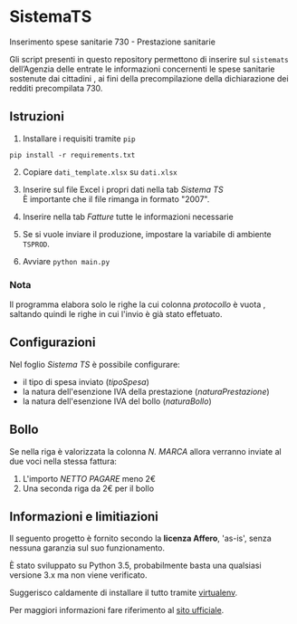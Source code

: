# SistemaTS
Inserimento spese sanitarie 730 - Prestazione sanitarie

Gli script presenti in questo repository
permettono di inserire sul `sistemats`
dell’Agenzia delle entrate
le informazioni concernenti
le spese sanitarie
sostenute dai cittadini
, ai fini della precompilazione della dichiarazione dei redditi precompilata 730.

## Istruzioni

1. Installare i requisiti tramite `pip`

  ```pip install -r requirements.txt```

2. Copiare `dati_template.xlsx` su `dati.xlsx`

3. Inserire sul file Excel i propri dati nella tab _Sistema TS_  
    È importante che il file rimanga in formato "2007".

4. Inserire nella tab _Fatture_ tutte le informazioni necessarie

5. Se si vuole inviare il produzione, impostare la variabile di ambiente `TSPROD`.

6. Avviare `python main.py`

### Nota

Il programma elabora solo le righe
la cui colonna _protocollo_ è vuota
, saltando quindi le righe in cui l'invio è già stato effetuato.

## Configurazioni

Nel foglio _Sistema TS_ è possibile configurare:

- il tipo di spesa inviato (_tipoSpesa_)
- la natura dell'esenzione IVA della prestazione (_naturaPrestazione_)
- la natura dell'esenzione IVA del bollo (_naturaBollo_)

## Bollo

Se nella riga è valorizzata la colonna _N. MARCA_
allora verranno inviate al due voci nella stessa fattura:

1. L'importo _NETTO PAGARE_ meno 2€
1. Una seconda riga da 2€ per il bollo

## Informazioni e limitiazioni

Il seguento progetto è fornito secondo la **licenza Affero**,
'as-is',
senza nessuna garanzia sul suo funzionamento.

È stato sviluppato su Python 3.5,
probabilmente basta una qualsiasi versione 3.x
ma non viene verificato.

Suggerisco caldamente di installare il tutto tramite [virtualenv](https://virtualenv.pypa.io/).

Per maggiori informazioni fare riferimento al
[sito ufficiale](http://sistemats1.sanita.finanze.it/wps/portal/portalets/sistematsinforma/730%20-%20Spese%20sanitarie).
